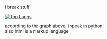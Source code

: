 i break stuff




[![Top Langs](https://github-readme-stats.vercel.app/api/top-langs/?username=jumpsushi&layout=donut)](https://github.com/JumpSushi)

according to the graph above, i speak in python \
also html is a markup language
